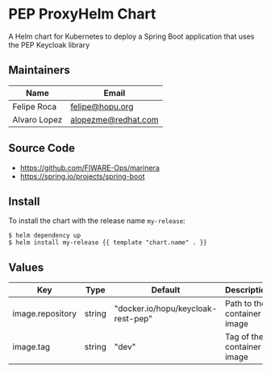 # PEP ProxyHelm Chart

A Helm chart for Kubernetes to deploy a Spring Boot application that uses the PEP Keycloak library

## Maintainers

| Name | Email |
| ---- | ------ |
| Felipe Roca | <felipe@hopu.org> |
| Alvaro Lopez | <alopezme@redhat.com> |

## Source Code

* <https://github.com/FIWARE-Ops/marinera>
* <https://spring.io/projects/spring-boot>

## Install

To install the chart with the release name `my-release`:

```console
$ helm dependency up
$ helm install my-release {{ template "chart.name" . }}
```

## Values

| Key | Type | Default | Description |
|-----|------|---------|-------------|
| image.repository | string | "docker.io/hopu/keycloak-rest-pep" | Path to the container image |
| image.tag | string | "dev" | Tag of the container image |

